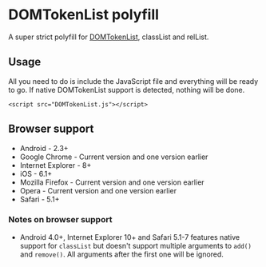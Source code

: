 # DOMTokenList polyfill

A super strict polyfill for [DOMTokenList](http://dom.spec.whatwg.org/#interface-domtokenlist), classList and relList.

## Usage
All you need to do is include the JavaScript file and everything will be ready to go.
If native DOMTokenList support is detected, nothing will be done.

```
<script src="DOMTokenList.js"></script>
```

## Browser support
* Android - 2.3+
* Google Chrome - Current version and one version earlier
* Internet Explorer - 8+
* iOS - 6.1+
* Mozilla Firefox - Current version and one version earlier
* Opera - Current version and one version earlier
* Safari - 5.1+

### Notes on browser support
* Android 4.0+, Internet Explorer 10+ and Safari 5.1-7 features native support for `classList` but doesn't support multiple arguments to `add()` and `remove()`. All arguments after the first one will be ignored.
